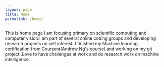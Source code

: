 ```yaml
---
layout: page
title: Home
permalink: /home/
---
```



This is home page
I am focusing primary on scientific computing and computer vision.I am part of several online coding groups and developing research projects on self interest. I finished my Machine learning certification from Coursera(Andrew Ng's course) and working on my git project .Love to have challenges at work and do research work on machine intelligence.